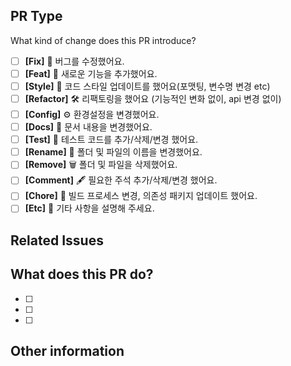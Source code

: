 ## PR Type

What kind of change does this PR introduce?

<!-- 'x'를 이용하여 이 PR에 적용되는 항목을 확인해 주세요. -->

- [ ] **\[Fix\]** 🐞 버그를 수정했어요. 
- [ ] **\[Feat\]** 🎨 새로운 기능을 추가했어요. 
- [ ] **\[Style\]** 🧬 코드 스타일 업데이트를 했어요(포맷팅, 변수명 변경 etc)
- [ ] **\[Refactor\]** 🛠 리팩토링을 했어요 (기능적인 변화 없이, api 변경 없이)
- [ ] **\[Config\]** ⚙ 환경설정을 변경했어요.
- [ ] **\[Docs\]** 📝 문서 내용을 변경했어요. 
- [ ] **\[Test\]** 🧪 테스트 코드를 추가/삭제/변경 했어요.
- [ ] **\[Rename\]** 📁 폴더 및 파일의 이름을 변경했어요.
- [ ] **\[Remove\]** 🗑 폴더 및 파일을 삭제했어요.
- [ ] **\[Comment\]** 🖋 필요한 주석 추가/삭제/변경 했어요.
- [ ] **\[Chore\]** 🛒 빌드 프로세스 변경, 의존성 패키지 업데이트 했어요.
- [ ] **\[Etc\]** 🎻 기타 사항을 설명해 주세요.

## Related Issues

<!--#을 눌러 이슈와 연결해 주세요-->

## What does this PR do?

<!--무엇을 하셨나요?-->

- [ ]
- [ ]
- [ ]

## Other information

<!--참고한 자료, 추가적인 사항, 기타 의견-->